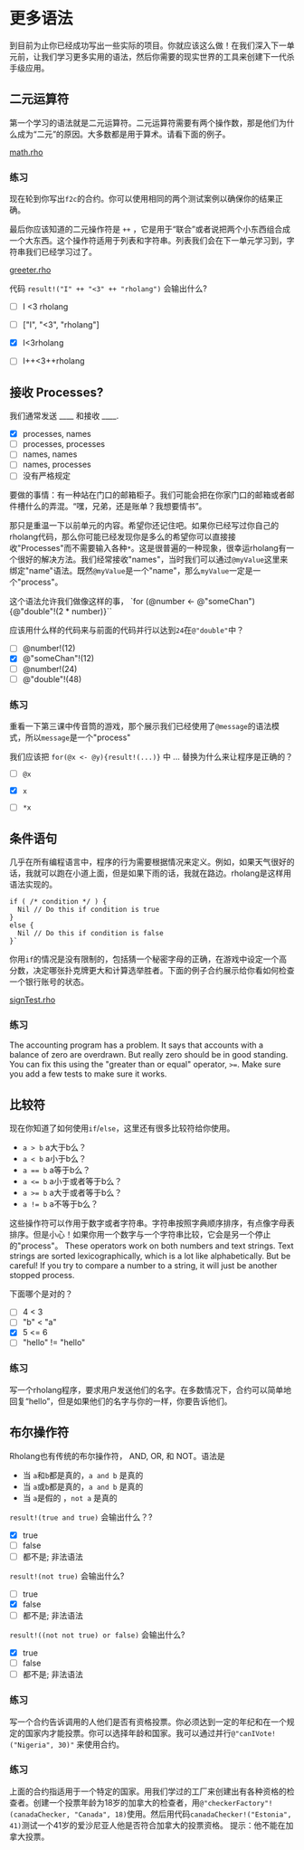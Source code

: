 # 更多语法

到目前为止你已经成功写出一些实际的项目。你就应该这么做！在我们深入下一单元前，让我们学习更多实用的语法，然后你需要的现实世界的工具来创建下一代杀手级应用。

## 二元运算符
第一个学习的语法就是二元运算符。二元运算符需要有两个操作数，那是他们为什么成为“二元”的原因。大多数都是用于算术。请看下面的例子。

[math.rho](math.rho)

### 练习
现在轮到你写出`f2c`的合约。你可以使用相同的两个测试案例以确保你的结果正确。

最后你应该知道的二元操作符是 `++` ，它是用于“联合”或者说把两个小东西组合成一个大东西。这个操作符适用于列表和字符串。列表我们会在下一单元学习到，字符串我们已经学习过了。

[greeter.rho](greeter.rho)

代码 `result!("I" ++ "<3" ++ "rholang")` 会输出什么?
- [ ] I <3 rholang
- [ ] ["I", "<3", "rholang"]
- [x] I<3rholang
- [ ] I++<3++rholang



## 接收 Processes?

我们通常发送 ____ 和接收 ____.
- [x] processes, names
- [ ] processes, processes
- [ ] names, names
- [ ] names, processes
- [ ] 没有严格规定

要做的事情：有一种站在门口的邮箱柜子。我们可能会把在你家门口的邮箱或者邮件槽什么的弄混。“嘿，兄弟，还是账单？我想要情书”。

那只是重温一下以前单元的内容。希望你还记住吧。如果你已经写过你自己的rholang代码，那么你可能已经发现你是多么的希望你可以直接接收"Processes"而不需要输入各种`*`。这是很普遍的一种现象，很幸运rholang有一个很好的解决方法。我们经常接收"names"，当时我们可以通过`@myValue`这里来绑定"name"语法。既然`@myValue`是一个"name"，那么`myValue`一定是一个"process"。

这个语法允许我们做像这样的事，
`for (@number <- @"someChan"){@"double"!(2 * number)}``

应该用什么样的代码来与前面的代码并行以达到`24`在`@"double"`中？
- [ ] @number!(12)
- [x] @"someChan"!(12)
- [ ] @number!(24)
- [ ] @"double"!(48)

### 练习
重看一下第三课中传音筒的游戏，那个展示我们已经使用了`@message`的语法模式，所以`message`是一个"process"

我们应该把 `for(@x <- @y){result!(...)}`  中 ... 替换为什么来让程序是正确的？
- [ ] `@x`
- [x] `x`
- [ ] `*x`


## 条件语句
几乎在所有编程语言中，程序的行为需要根据情况来定义。例如，如果天气很好的话，我就可以跑在小道上面，但是如果下雨的话，我就在路边。rholang是这样用语法实现的。

```
if ( /* condition */ ) {
  Nil // Do this if condition is true
}
else {
  Nil // Do this if condition is false
}`
```

你用`if`的情况是没有限制的，包括猜一个秘密字母的正确，在游戏中设定一个高分数，决定哪张扑克牌更大和计算选举胜者。下面的例子合约展示给你看如何检查一个银行账号的状态。

[signTest.rho](signTest.rho)

### 练习
The accounting program has a problem. It says that accounts with a balance of zero are overdrawn. But really zero should be in good standing. You can fix this using the "greater than or equal" operator, `>=`. Make sure you add a few tests to make sure it works.


## 比较符
现在你知道了如何使用`if`/`else`，这里还有很多比较符给你使用。
* `a > b` a大于b么？
* `a < b` a小于b么？
* `a == b` a等于b么？
* `a <= b` a小于或者等于b么？
* `a >= b` a大于或者等于b么？
* `a != b` a不等于b么？

这些操作符可以作用于数字或者字符串。字符串按照字典顺序排序，有点像字母表排序。但是小心！如果你用一个数字与一个字符串比较，它会是另一个停止的"process"。
These operators work on both numbers and text strings. Text strings are sorted lexicographically, which is a lot like alphabetically. But be careful! If you try to compare a number to a string, it will just be another stopped process.

下面哪个是对的？
- [ ] 4 < 3
- [ ] "b" < "a"
- [x] 5 <= 6
- [ ] "hello" != "hello"

### 练习

写一个rholang程序，要求用户发送他们的名字。在多数情况下，合约可以简单地回复“hello”，但是如果他们的名字与你的一样，你要告诉他们。

## 布尔操作符
Rholang也有传统的布尔操作符， AND, OR, 和 NOT。语法是

* 当 `a`和`b`都是真的，`a and b` 是真的
* 当 `a`或`b`都是真的，`a and b` 是真的
* 当 `a`是假的 ，`not a` 是真的


`result!(true and true)` 会输出什么？?
- [x] true
- [ ] false
- [ ] 都不是; 非法语法

`result!(not true)` 会输出什么?
- [ ] true
- [x] false
- [ ] 都不是; 非法语法

`result!((not not true) or false)` 会输出什么?
- [x] true
- [ ] false
- [ ] 都不是; 非法语法

### 练习
写一个合约告诉调用的人他们是否有资格投票。你必须达到一定的年纪和在一个规定的国家内才能投票。你可以选择年龄和国家。我可以通过并行`@"canIVote!("Nigeria", 30)"` 来使用合约。

### 练习
上面的合约指适用于一个特定的国家。用我们学过的工厂来创建出有各种资格的检查者。创建一个投票年龄为18岁的加拿大的检查者，用`@"checkerFactory"!(canadaChecker, "Canada", 18)`使用。然后用代码`canadaChecker!("Estonia", 41)`测试一个41岁的爱沙尼亚人他是否符合加拿大的投票资格。
提示：他不能在加拿大投票。
